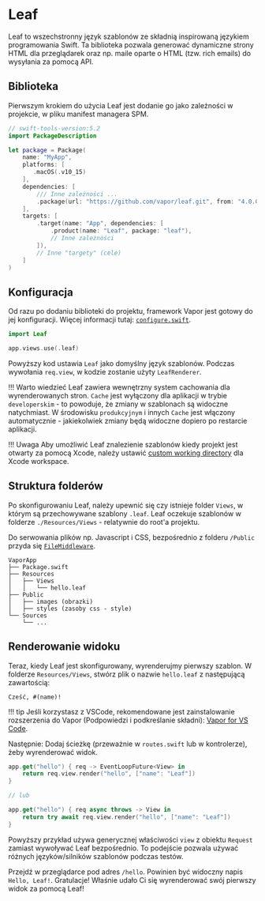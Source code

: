 # Leaf

Leaf to wszechstronny język szablonów ze składnią inspirowaną językiem programowania Swift. Ta biblioteka pozwala generować dynamiczne strony HTML dla przeglądarek oraz np. maile oparte o HTML (tzw. rich emails) do wysyłania za pomocą API.

## Biblioteka

Pierwszym krokiem do użycia Leaf jest dodanie go jako zależności w projekcie, w pliku manifest managera SPM.

```swift
// swift-tools-version:5.2
import PackageDescription

let package = Package(
    name: "MyApp",
    platforms: [
       .macOS(.v10_15)
    ],
    dependencies: [
        /// Inne zależności ...
        .package(url: "https://github.com/vapor/leaf.git", from: "4.0.0"),
    ],
    targets: [
        .target(name: "App", dependencies: [
            .product(name: "Leaf", package: "leaf"),
            // Inne zależności
        ]),
        // Inne "targety" (cele)
    ]
)
```

## Konfiguracja

Od razu po dodaniu biblioteki do projektu, framework Vapor jest gotowy do jej konfiguracji. Więcej informacji tutaj: [`configure.swift`](../getting-started/folder-structure.md#configureswift).

```swift
import Leaf

app.views.use(.leaf)
```

Powyższy kod ustawia `Leaf` jako domyślny język szablonów. Podczas wywołania `req.view`, w kodzie zostanie użyty `LeafRenderer`.

!!! Warto wiedzieć
Leaf zawiera wewnętrzny system cachowania dla wyrenderowanych stron. `Cache` jest wyłączony dla aplikacji w trybie `developerskim` - to powoduje, że zmiany w szablonach są widoczne natychmiast. W środowisku `produkcyjnym` i innych `Cache` jest włączony automatycznie - jakiekolwiek zmiany będą widoczne dopiero po restarcie aplikacji.

!!! Uwaga
Aby umożliwić Leaf znalezienie szablonów kiedy projekt jest otwarty za pomocą Xcode, należy ustawić [custom working directory](../getting-started/xcode.md#custom-working-directory) dla Xcode workspace.

## Struktura folderów

Po skonfigurowaniu Leaf, należy upewnić się czy istnieje folder `Views`, w którym są przechowywane szablony `.leaf`. Leaf oczekuje szablonów w folderze `./Resources/Views` - relatywnie do root'a projektu.

Do serwowania plików np. Javascript i CSS, bezpośrednio z folderu `/Public` przyda się [`FileMiddleware`](https://api.vapor.codes/vapor/documentation/vapor/filemiddleware).

```
VaporApp
├── Package.swift
├── Resources
│   ├── Views
│   │   └── hello.leaf
├── Public
│   ├── images (obrazki)
│   ├── styles (zasoby css - style)
└── Sources
    └── ...
```

## Renderowanie widoku

Teraz, kiedy Leaf jest skonfigurowany, wyrenderujmy pierwszy szablon. W folderze `Resources/Views`, stwórz plik o nazwie `hello.leaf` z następującą zawartością:

```leaf
Cześć, #(name)!
```

!!! tip
Jeśli korzystasz z VSCode, rekomendowane jest zainstalowanie rozszerzenia do Vapor (Podpowiedzi i podkreślanie składni): [Vapor for VS Code](https://marketplace.visualstudio.com/items?itemName=Vapor.vapor-vscode).

Następnie: Dodaj ścieżkę (przeważnie w `routes.swift` lub w kontrolerze), żeby wyrenderować widok.

```swift
app.get("hello") { req -> EventLoopFuture<View> in
    return req.view.render("hello", ["name": "Leaf"])
}

// lub

app.get("hello") { req async throws -> View in
    return try await req.view.render("hello", ["name": "Leaf"])
}
```

Powyższy przykład używa generycznej właściwości `view` z obiektu `Request` zamiast wywoływać Leaf bezpośrednio. To podejście pozwala używać różnych języków/silników szablonów podczas testów.

Przejdź w przeglądarce pod adres `/hello`. Powinien być widoczny napis `Hello, Leaf!`. Gratulacje! Właśnie udało Ci się wyrenderować swój pierwszy widok za pomocą Leaf!

